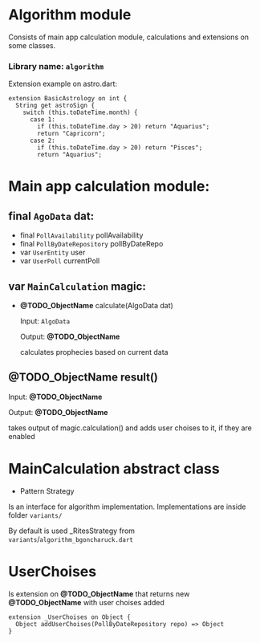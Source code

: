 # Algorithm module

Consists of main app calculation module, calculations and extensions on some classes.

### Library name: `algorithm`

Extension example on astro.dart:

```
extension BasicAstrology on int {
  String get astroSign {
    switch (this.toDateTime.month) {
      case 1:
        if (this.toDateTime.day > 20) return "Aquarius";
        return "Capricorn";
      case 2:
        if (this.toDateTime.day > 20) return "Pisces";
        return "Aquarius";
```

# Main app calculation module:

## final `AgoData` dat:

- final `PollAvailability` pollAvailability
- final `PollByDateRepository` pollByDateRepo
- var `UserEntity` user
- var `UserPoll` currentPoll

## var `MainCalculation` magic:
- **@TODO_ObjectName** calculate(AlgoData dat)

    Input: `AlgoData`

    Output: **@TODO_ObjectName**

    calculates prophecies based on current data

## **@TODO_ObjectName** result()

Input: **@TODO_ObjectName**

Output: **@TODO_ObjectName**

takes output of magic.calculation() and adds user choises to it, if they are enabled

# MainCalculation abstract class

- Pattern Strategy

Is an interface for algorithm implementation.
Implementations are inside folder `variants/`

By default is used _RitesStrategy from `variants`/`algorithm_bgoncharuck.dart`

# UserChoises

Is extension on **@TODO_ObjectName** that returns new **@TODO_ObjectName** with user choises added

```
extension _UserChoises on Object {
  Object addUserChoises(PollByDateRepository repo) => Object
}
```